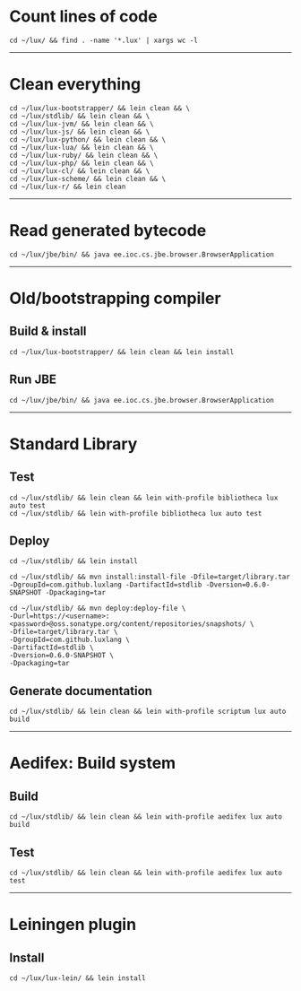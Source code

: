 # Count lines of code

```
cd ~/lux/ && find . -name '*.lux' | xargs wc -l
```

---

# Clean everything

```
cd ~/lux/lux-bootstrapper/ && lein clean && \
cd ~/lux/stdlib/ && lein clean && \
cd ~/lux/lux-jvm/ && lein clean && \
cd ~/lux/lux-js/ && lein clean && \
cd ~/lux/lux-python/ && lein clean && \
cd ~/lux/lux-lua/ && lein clean && \
cd ~/lux/lux-ruby/ && lein clean && \
cd ~/lux/lux-php/ && lein clean && \
cd ~/lux/lux-cl/ && lein clean && \
cd ~/lux/lux-scheme/ && lein clean && \
cd ~/lux/lux-r/ && lein clean

```

---

# Read generated bytecode

```
cd ~/lux/jbe/bin/ && java ee.ioc.cs.jbe.browser.BrowserApplication
```

---

# Old/bootstrapping compiler

## Build & install

```
cd ~/lux/lux-bootstrapper/ && lein clean && lein install
```

## Run JBE

```
cd ~/lux/jbe/bin/ && java ee.ioc.cs.jbe.browser.BrowserApplication
```

---

# Standard Library

## Test

```
cd ~/lux/stdlib/ && lein clean && lein with-profile bibliotheca lux auto test
cd ~/lux/stdlib/ && lein with-profile bibliotheca lux auto test
```

## Deploy

```
cd ~/lux/stdlib/ && lein install

cd ~/lux/stdlib/ && mvn install:install-file -Dfile=target/library.tar -DgroupId=com.github.luxlang -DartifactId=stdlib -Dversion=0.6.0-SNAPSHOT -Dpackaging=tar

cd ~/lux/stdlib/ && mvn deploy:deploy-file \
-Durl=https://<username>:<password>@oss.sonatype.org/content/repositories/snapshots/ \
-Dfile=target/library.tar \
-DgroupId=com.github.luxlang \
-DartifactId=stdlib \
-Dversion=0.6.0-SNAPSHOT \
-Dpackaging=tar
```

## Generate documentation

```
cd ~/lux/stdlib/ && lein clean && lein with-profile scriptum lux auto build
```

---

# Aedifex: Build system

## Build

```
cd ~/lux/stdlib/ && lein clean && lein with-profile aedifex lux auto build
```

## Test

```
cd ~/lux/stdlib/ && lein clean && lein with-profile aedifex lux auto test
```

---

# Leiningen plugin

## Install

```
cd ~/lux/lux-lein/ && lein install
```

